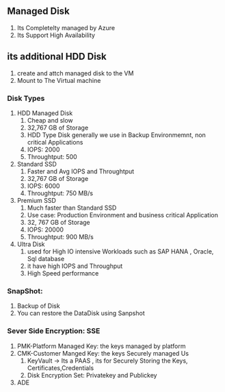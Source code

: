## Managed Disk 
  1. Its Completelty managed by Azure
  2. Its Support High Availability  

## its additional HDD Disk 
  1. create and attch managed disk to the VM
  2. Mount to The Virtual machine 
### Disk Types 
  1. HDD Managed Disk 
      1. Cheap and slow 
      2. 32,767 GB of Storage  
      3. HDD Type Disk generally we use in Backup Environmemnt, non critical Applications
      4. IOPS: 2000
      5. Throughtput: 500
  2. Standard SSD 
      1. Faster and Avg IOPS and Throughtput 
      2. 32,767 GB of Storage
      3. IOPS: 6000
      4. Throughtput: 750 MB/s
  3. Premium SSD
      1. Much faster than Standard SSD
      2. Use case: Production Environment and business critical Application
      3. 32, 767 GB of Storage 
      4. IOPS: 20000 
      5. Throughtput: 900 MB/s 
   4. Ultra Disk 
      1. used for High IO intensive Workloads such as SAP HANA , Oracle, Sql database 
      2. it have high IOPS and Throughput 
      3. High Speed performance 



### SnapShot: 
   1. Backup of Disk 
   2. You can restore the DataDisk using Sanpshot 

### Sever Side Encryption: SSE 
   1. PMK-Platform Managed Key: the keys managed by platform 
   2. CMK-Customer Manged Key: the keys Securely managed Us
        1. KeyVault -> Its a PAAS , its for Securely Storing the Keys, Certificates,Credentials
        2. Disk Encryption Set: Privatekey and Publickey 
   3. ADE
